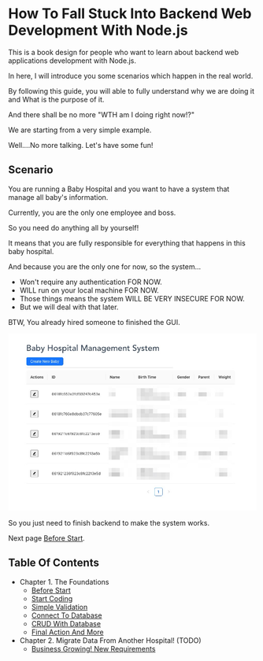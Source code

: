 # How To Fall Stuck Into Backend Web Development With Node.js

This is a book design for people who want to learn about backend web applications development with Node.js.

In here, I will introduce you some scenarios which happen in the real world.

By following this guide, you will able to fully understand why we are doing it and What is the purpose of it.

And there shall be no more "WTH am I doing right now!?"

We are starting from a very simple example.

Well....No more talking. Let's have some fun!

## Scenario

You are running a Baby Hospital and you want to have a system that manage all baby's information.

Currently, you are the only one employee and boss.

So you need do anything all by yourself!

It means that you are fully responsible for everything that happens in this baby hospital.

And because you are the only one for now, so the system...

* Won't require any authentication FOR NOW.
* WILL run on your local machine FOR NOW.
* Those things means the system WILL BE VERY INSECURE FOR NOW.
* But we will deal with that later.

BTW, You already hired someone to finished the GUI.

![preview](https://github.com/zackexplosion/Baby-Hospital/blob/main/screenshots/preview.jpg?raw=true)

So you just need to finish backend to make the system works.

Next page [Before Start](./docs/000_before_start.md).


## Table Of Contents

* Chapter 1. The Foundations
  * [Before Start](./docs/000_before_start.md)
  * [Start Coding](./docs/001_start_coding.md)
  * [Simple Validation](./docs/002_simple_validation.md)
  * [Connect To Database](./docs/003_connect_to_database.md)
  * [CRUD With Database](./docs/004_CRUD_with_database.md)
  * [Final Action And More](./docs/005_final_action_and_more.md)
* Chapter 2. Migrate Data From Another Hospital! (TODO)
  * [Business Growing! New Requirements](./docs/010_business_growing_new_requirements.md)
